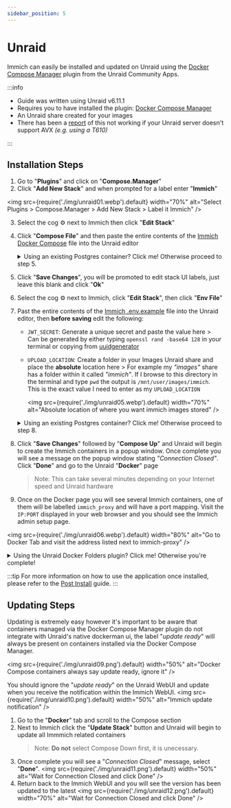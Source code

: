 ```yaml
---
sidebar_position: 5
---
```


# Unraid

Immich can easily be installed and updated on Unraid using the [Docker Compose Manager](https://forums.unraid.net/topic/114415-plugin-docker-compose-manager/) plugin from the Unraid Community Apps.

:::info

- Guide was written using Unraid v6.11.1
- Requires you to have installed the plugin: [Docker Compose Manager](https://forums.unraid.net/topic/114415-plugin-docker-compose-manager/)
- An Unraid share created for your images
- There has been a [report](https://forums.unraid.net/topic/130006-errortraps-traps-node27707-trap-invalid-opcode-ip14fcfc8d03c0-sp7fff32889dd8-more/#comment-1189395) of this not working if your Unraid server doesn't support AVX _(e.g. using a T610)_

:::

## Installation Steps

1. Go to "**Plugins**" and click on "**Compose.Manager**"
2. Click "**Add New Stack**" and when prompted for a label enter "**Immich**"

<img
src={require('./img/unraid01.webp').default}
width="70%"
alt="Select Plugins > Compose.Manager > Add New Stack > Label it Immich"
/>

3.  Select the cog ⚙️ next to Immich then click "**Edit Stack**"
4.  Click "**Compose File**" and then paste the entire contents of the [Immich Docker Compose](https://raw.githubusercontent.com/immich-app/immich/main/docker/docker-compose.yml) file into the Unraid editor
    <details >
        <summary>Using an existing Postgres container? Click me! Otherwise proceed to step 5.</summary>
        <ul>
            <li>Comment out the database service</li>
            <img
                src={require('./img/unraid02.png').default}
                width="50%"
                alt="Comment out database service in the compose file"
            />
            <li>Comment out the database dependency for <b>each service</b> <i>(example in screenshot below only shows 2 of the services - ensure you do this for all services)</i></li>
            <img
                src={require('./img/unraid03.png').default}
                width="50%"
                alt="Comment out every reference to the database service in the compose file"
            />
            <li>Comment out the volumes</li>
            <img
                src={require('./img/unraid04.png').default}
                width="20%"
                alt="Comment out database volume"
            />
        </ul>
    </details>
5.  Click "**Save Changes**", you will be promoted to edit stack UI labels, just leave this blank and click "**Ok**"
6.  Select the cog ⚙️ next to Immich, click "**Edit Stack**", then click "**Env File**"
7.  Past the entire contents of the [Immich .env.example](https://raw.githubusercontent.com/immich-app/immich/main/docker/.env.example) file into the Unraid editor, then **before saving** edit the following:

    - `JWT_SECRET`: Generate a unique secret and paste the value here > Can be generated by either typing `openssl rand -base64 128` in your terminal or copying from [uuidgenerator](https://www.uuidgenerator.net/version1)
    - `UPLOAD_LOCATION`: Create a folder in your Images Unraid share and place the **absolute** location here > For example my _"images"_ share has a folder within it called _"immich"_. If I browse to this directory in the terminal and type `pwd` the output is `/mnt/user/images/immich`. This is the exact value I need to enter as my `UPLOAD_LOCATION`

      <img
      src={require('./img/unraid05.webp').default}
      width="70%"
      alt="Absolute location of where you want immich images stored"
      />

    <details >
        <summary>Using an existing Postgres container? Click me! Otherwise proceed to step 8.</summary>
        <p>Update the following database variables as relevant to your Postgres container:</p>
        <ul>
            <li><code>DB_HOSTNAME</code></li>
            <li><code>DB_USERNAME</code></li>
            <li><code>DB_PASSWORD</code></li>
            <li><code>DB_DATABASE_NAME</code></li>
            <li><code>DB_PORT</code></li>
        </ul>
    </details>

8.  Click "**Save Changes**" followed by "**Compose Up**" and Unraid will begin to create the Immich containers in a popup window. Once complete you will see a message on the popup window stating _"Connection Closed"_. Click "**Done**" and go to the Unraid "**Docker**" page

    > Note: This can take several minutes depending on your Internet speed and Unraid hardware

9.  Once on the Docker page you will see several Immich containers, one of them will be labelled `immich_proxy` and will have a port mapping. Visit the `IP:PORT` displayed in your web browser and you should see the Immich admin setup page.

<img
src={require('./img/unraid06.webp').default}
width="80%"
alt="Go to Docker Tab and visit the address listed next to immich-proxy"
/>

<details >
    <summary>Using the Unraid Docker Folders plugin? Click me! Otherwise you're complete!</summary>
    <p>If you are using the Docker Folders plugin go the Docker tab and select "<b>New Folder</b>".<br />Label it <i>"Immich"</i> and use the logo from the <a href="https://immich.app/">Immich homepage</a> <i>(right click the logo, "Save As", and reupload to Unraid)</i><br />Then simply select all the Immich related containers before clicking "<b>Submit</b>"</p>
    <img
        src={require('./img/unraid07.webp').default}
        width="80%"
        alt="Go to Docker Tab and visit the address listed next to immich-proxy"
    />
    <img
        src={require('./img/unraid08.webp').default}
        width="90%"
        alt="Go to Docker Tab and visit the address listed next to immich-proxy"
    />
    
</details>

:::tip
For more information on how to use the application once installed, please refer to the [Post Install](/docs/install/post-install.md) guide.
:::

## Updating Steps

Updating is extremely easy however it's important to be aware that containers managed via the Docker Compose Manager plugin do not integrate with Unraid's native dockerman ui, the label "_update ready_" will always be present on containers installed via the Docker Compose Manager.

<img
src={require('./img/unraid09.png').default}
width="50%"
alt="Docker Compose containers always say update ready, ignore it"
/>

You should ignore the "_update ready_" on the Unraid WebUI and update when you receive the notification within the Immich WebUI.
<img
src={require('./img/unraid10.png').default}
width="50%"
alt="Immich update notification"
/>

1. Go to the "**Docker**" tab and scroll to the Compose section
2. Next to Immich click the "**Update Stack**" button and Unraid will begin to update all Immmich related containers
   > Note: **Do not** select Compose Down first, it is unecessary.
3. Once complete you will see a "_Connection Closed_" message, select "**Done**".
   <img
   src={require('./img/unraid11.png').default}
   width="50%"
   alt="Wait for Connection Closed and click Done"
   />
4. Return back to the Immich WebUI and you will see the version has been updated to the latest
   <img
   src={require('./img/unraid12.png').default}
   width="70%"
   alt="Wait for Connection Closed and click Done"
   />
